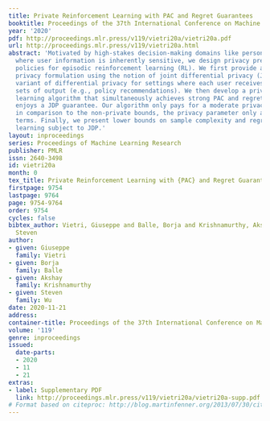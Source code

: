 ```yaml
---
title: Private Reinforcement Learning with PAC and Regret Guarantees
booktitle: Proceedings of the 37th International Conference on Machine Learning
year: '2020'
pdf: http://proceedings.mlr.press/v119/vietri20a/vietri20a.pdf
url: http://proceedings.mlr.press/v119/vietri20a.html
abstract: 'Motivated by high-stakes decision-making domains like personalized medicine
  where user information is inherently sensitive, we design privacy preserving exploration
  policies for episodic reinforcement learning (RL). We first provide a meaningful
  privacy formulation using the notion of joint differential privacy (JDP)–a strong
  variant of differential privacy for settings where each user receives their own
  sets of output (e.g., policy recommendations). We then develop a private optimism-based
  learning algorithm that simultaneously achieves strong PAC and regret bounds, and
  enjoys a JDP guarantee. Our algorithm only pays for a moderate privacy cost on exploration:
  in comparison to the non-private bounds, the privacy parameter only appears in lower-order
  terms. Finally, we present lower bounds on sample complexity and regret for reinforcement
  learning subject to JDP.'
layout: inproceedings
series: Proceedings of Machine Learning Research
publisher: PMLR
issn: 2640-3498
id: vietri20a
month: 0
tex_title: Private Reinforcement Learning with {PAC} and Regret Guarantees
firstpage: 9754
lastpage: 9764
page: 9754-9764
order: 9754
cycles: false
bibtex_author: Vietri, Giuseppe and Balle, Borja and Krishnamurthy, Akshay and Wu,
  Steven
author:
- given: Giuseppe
  family: Vietri
- given: Borja
  family: Balle
- given: Akshay
  family: Krishnamurthy
- given: Steven
  family: Wu
date: 2020-11-21
address: 
container-title: Proceedings of the 37th International Conference on Machine Learning
volume: '119'
genre: inproceedings
issued:
  date-parts:
  - 2020
  - 11
  - 21
extras:
- label: Supplementary PDF
  link: http://proceedings.mlr.press/v119/vietri20a/vietri20a-supp.pdf
# Format based on citeproc: http://blog.martinfenner.org/2013/07/30/citeproc-yaml-for-bibliographies/
---
```

